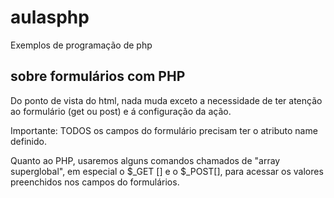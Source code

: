 # aulasphp
 Exemplos de programação de  php

 ## sobre formulários com PHP

 Do ponto de vista do html, nada muda exceto a necessidade de ter atenção ao formulário (get ou post) e á configuração da ação.

 Importante: TODOS os campos do formulário precisam ter o atributo name definido.

 Quanto ao PHP, usaremos alguns comandos chamados de "array superglobal", em especial o $_GET [] e o $_POST[], para acessar os valores preenchidos nos campos do formulários.
